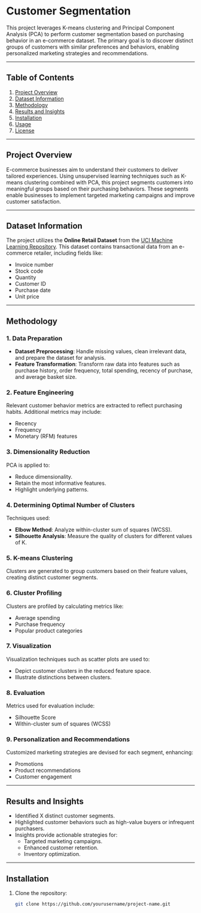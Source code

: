 
# Customer Segmentation

This project leverages K-means clustering and Principal Component Analysis (PCA) to perform customer segmentation based on purchasing behavior in an e-commerce dataset. The primary goal is to discover distinct groups of customers with similar preferences and behaviors, enabling personalized marketing strategies and recommendations.

---

## Table of Contents
1. [Project Overview](#project-overview)
2. [Dataset Information](#dataset-information)
3. [Methodology](#methodology)
4. [Results and Insights](#results-and-insights)
5. [Installation](#installation)
6. [Usage](#usage)
7. [License](#license)

---

## Project Overview
E-commerce businesses aim to understand their customers to deliver tailored experiences. Using unsupervised learning techniques such as K-means clustering combined with PCA, this project segments customers into meaningful groups based on their purchasing behaviors. These segments enable businesses to implement targeted marketing campaigns and improve customer satisfaction.

---

## Dataset Information
The project utilizes the **Online Retail Dataset** from the [UCI Machine Learning Repository](https://archive.ics.uci.edu/ml/datasets/online+retail). This dataset contains transactional data from an e-commerce retailer, including fields like:
- Invoice number
- Stock code
- Quantity
- Customer ID
- Purchase date
- Unit price

---

## Methodology

### 1. Data Preparation
- **Dataset Preprocessing**: Handle missing values, clean irrelevant data, and prepare the dataset for analysis.
- **Feature Transformation**: Transform raw data into features such as purchase history, order frequency, total spending, recency of purchase, and average basket size.

### 2. Feature Engineering
Relevant customer behavior metrics are extracted to reflect purchasing habits. Additional metrics may include:
- Recency
- Frequency
- Monetary (RFM) features

### 3. Dimensionality Reduction
PCA is applied to:
- Reduce dimensionality.
- Retain the most informative features.
- Highlight underlying patterns.

### 4. Determining Optimal Number of Clusters
Techniques used:
- **Elbow Method**: Analyze within-cluster sum of squares (WCSS).
- **Silhouette Analysis**: Measure the quality of clusters for different values of K.

### 5. K-means Clustering
Clusters are generated to group customers based on their feature values, creating distinct customer segments.

### 6. Cluster Profiling
Clusters are profiled by calculating metrics like:
- Average spending
- Purchase frequency
- Popular product categories

### 7. Visualization
Visualization techniques such as scatter plots are used to:
- Depict customer clusters in the reduced feature space.
- Illustrate distinctions between clusters.

### 8. Evaluation
Metrics used for evaluation include:
- Silhouette Score
- Within-cluster sum of squares (WCSS)

### 9. Personalization and Recommendations
Customized marketing strategies are devised for each segment, enhancing:
- Promotions
- Product recommendations
- Customer engagement

---

## Results and Insights
- Identified X distinct customer segments.
- Highlighted customer behaviors such as high-value buyers or infrequent purchasers.
- Insights provide actionable strategies for:
  - Targeted marketing campaigns.
  - Enhanced customer retention.
  - Inventory optimization.

---

## Installation
1. Clone the repository:
   ```bash
   git clone https://github.com/yourusername/project-name.git
